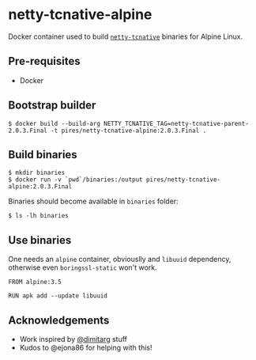 # netty-tcnative-alpine

Docker container used to build [`netty-tcnative`](https://github.com/netty/netty-tcnative) binaries for Alpine Linux.

## Pre-requisites

* Docker

## Bootstrap builder

```
$ docker build --build-arg NETTY_TCNATIVE_TAG=netty-tcnative-parent-2.0.3.Final -t pires/netty-tcnative-alpine:2.0.3.Final .
```

## Build binaries

```
$ mkdir binaries
$ docker run -v `pwd`/binaries:/output pires/netty-tcnative-alpine:2.0.3.Final
```

Binaries should become available in `binaries` folder:
```
$ ls -lh binaries
```

## Use binaries

One needs an `alpine` container, obviouslly and `libuuid` dependency, otherwise even `boringssl-static` won't work.

```
FROM alpine:3.5

RUN apk add --update libuuid
```

## Acknowledgements

* Work inspired by [@dimitarg](https://github.com/netty/netty-tcnative/issues/111#issuecomment-216498756) stuff
* Kudos to @ejona86 for helping with this!

